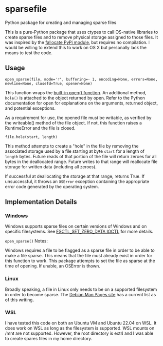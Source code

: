 # sparsefile
Python package for creating and managing sparse files

This is a pure-Python package that uses ctypes to call OS-native libraries to create sparse files and to remove physical storage assigned to those files. It was inspired by the [fallocate PyPi module](https://github.com/trbs/fallocate), but requires no compilation. I would be willing to extend this to work on OS X but personally lack the means to test the code.

## Usage
`open_sparse(file, mode='r', buffering=- 1, encoding=None, errors=None, newline=None, closefd=True, opener=None)`

This function wraps the [built-in open() function](https://docs.python.org/3/library/functions.html#open). An additional method, `hole()` is attached to the object returned by open. Refer to the Python documentation for open for explanations on the arguments, returned object, and potential exceptions.

As a requirement for use, the opened file must be writable, as verified by the writeable() method of the file object. If not, this function raises a RuntimeError and the file is closed.

`file.hole(start, length)`

This method attempts to create a "hole" in the file by removing the associated storage used by a file starting at byte `start` for a length of `length` bytes. Future reads of that portion of the file will return zeroes for all bytes in the deallocated range. Future writes to that range will reallocate file storage for written data (including all zeroes). 

If successful at deallocating the storage at that range, returns True. If unsuccessful, it throws an `OSError` exception containing the appropriate error code generated by the operating system.

## Implementation Details
### Windows
Windows supports sparse files on certain versions of Windows and on specific filesystems. See [FSCTL_SET_ZERO_DATA IOCTL](https://learn.microsoft.com/en-us/windows/win32/api/winioctl/ni-winioctl-fsctl_set_zero_data) for more details.

`open_sparse()` Notes:

Windows requires a file to be flagged as a sparse file in order to be able to make a file sparse. This means that the file must already exist in order for this function to work. This package attempts to set the file as sparse at the time of opening. If unable, an OSError is thown.

### Linux
Broadly speaking, a file in Linux only needs to be on a supported filesystem in order to become sparse. The [Debian Man Pages site](https://manpages.debian.org/bookworm/manpages-dev/fallocate.2.en.html) has a current list as of this writing.

### WSL
I have tested this code on both an Ubuntu VM and Ubuntu 22.04 on WSL. It does work on WSL as long as the filesystem is supported. WSL mounts on /mnt are not supported. However, the root directory is ext4 and I was able to create spares files in my home directory.